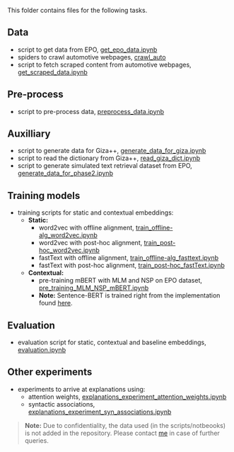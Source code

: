 This folder contains files for the following tasks.

## Data
- script to get data from EPO, [get_epo_data.ipynb](./get_epo_data.ipynb)
- spiders to crawl automotive webpages, [crawl_auto](./crawl_auto)
- script to fetch scraped content from automotive webpages, [get_scraped_data.ipynb](./get_scraped_data.ipynb)

## Pre-process
- script to pre-process data, [preprocess_data.ipynb](./preprocess_data.ipynb)

## Auxilliary
- script to generate data for Giza++, [generate_data_for_giza.ipynb ](./generate_data_for_giza.ipynb )
- script to read the dictionary from Giza++, [read_giza_dict.ipynb](./read_giza_dict.ipynb)
- script to generate simulated text retrieval dataset from EPO, [generate_data_for_phase2.ipynb](./generate_data_for_phase2.ipynb)

## Training models
- training scripts for static and contextual embeddings: 
  - **Static:**
    - word2vec with offline alignment, [train_offline-alg_word2vec.ipynb](./train_offline-alg_word2vec.ipynb)
    - word2vec with post-hoc alignment, [train_post-hoc_word2vec.ipynb](./train_post-hoc_word2vec.ipynb)
    - fastText with offline alignment, [train_offline-alg_fasttext.ipynb](./train_offline-alg_fasttext.ipynb)
    - fastText with post-hoc alignment, [train_post-hoc_fastText.ipynb](./train_post-hoc_fastText.ipynb)
   - **Contextual:**
     - pre-training mBERT with MLM and NSP on EPO dataset, [pre_training_MLM_NSP_mBERT.ipynb](./pre_training_MLM_NSP_mBERT.ipynb) 
     - **Note:** Sentence-BERT is trained right from the implementation found [here](https://github.com/UKPLab/sentence-transformers).

## Evaluation 
- evaluation script for static, contextual and baseline embeddings, [evaluation.ipynb](./evaluation.ipynb)

## Other experiments
- experiments to arrive at explanations using:
  - attention weights, [explanations_experiment_attention_weights.ipynb](./explanations_experiment_attention_weights.ipynb)
  - syntactic associations, [explanations_experiment_syn_associations.ipynb](./explanations_experiment_syn_associations.ipynb)



> **Note:** Due to confidentiality, the data used (in the scripts/notbeooks) is not added in the repository. Please contact [me](mailto:vjusudhi@gmail.com) in case of further queries.
